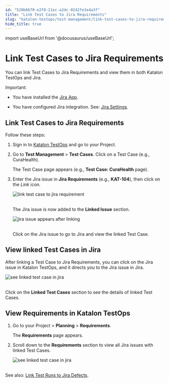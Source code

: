```yaml
---
id: "520b6670-e2f0-11ec-a2dc-0242fe3e4a3f"
title: "Link Test Cases to Jira Requirements"
slug: "katalon-testops/test-management/link-test-cases-to-jira-requirements"
hide_title: true
---
```

import useBaseUrl from '@docusaurus/useBaseUrl';


# <a id="id" class="anchor_top_offset"/><a id="ariaid-title1" class="anchor_top_offset"/>Link Test Cases to Jira Requirements

<p xmlns="http://www.w3.org/1999/xhtml" className="p">You can link Test Cases to Jira Requirements and view them in   both Katalon TestOps and Jira.</p> 
<div xmlns="http://www.w3.org/1999/xhtml" className="note important note_important"><span className="note__title">Important:</span> 
  <ul className="ul"><li className="li">
      <p className="p">You have installed the <a className="xref j-external-link" href="https://marketplace.atlassian.com/apps/1217501/katalon-bdd-test-automation-for-jira" target="_blank">Jira
          App</a>.</p>
    </li><li className="li">
      <p className="p">You have configured Jira integration. See: <a className="xref" href="/docs/legacy/katalon-testops/integrations/jira-integration">Jira
          Settings</a>.</p>
    </li></ul>
</div>
    

## <a id="id_1" class="anchor_top_offset"/>Link Test Cases to Jira Requirements

    
      
<p xmlns="http://www.w3.org/1999/xhtml" className="p">Follow these steps:</p> 
      
<ol xmlns="http://www.w3.org/1999/xhtml" className="ol">   <li className="li">     <p className="p">Sign in to <a className="xref j-external-link" href="https://testops.katalon.io/login" target="_blank">Katalon         TestOps</a> and go to your Project.</p>   </li>   <li className="li">     <p className="p">Go to <strong className="ph b">Test Management</strong> &gt; <strong className="ph b">Test         Cases</strong>. Click on a Test Case (e.g., CuraHealth).</p>     <p className="p">The Test Case page appears (e.g., <strong className="ph b">Test Case:         CuraHealth</strong> page).</p>   </li>   <li className="li">     <p className="p">Enter the Jira issue in <strong className="ph b">Jira Requirements</strong>       (e.g., <strong className="ph b">KAT-104</strong>), then click on the <em className="ph i">Link</em>       icon.</p>     <p className="p">       <img className="image" src={useBaseUrl("https://github.com/katalon-studio/docs-images/raw/master/katalon-analytics/docs/testops-revamp-july-ka-integration-jira/linking-test-case-step-red-2.png")} alt="link test case to jira requirement" /><br /><br />     </p>     <p className="p">The Jira issue is now added to the <strong className="ph b">Linked Issue</strong>       section.</p>     <p className="p">       <img className="image" src={useBaseUrl("https://github.com/katalon-studio/docs-images/raw/master/katalon-analytics/docs/testops-revamp-july-ka-integration-jira/kat104-under-idfeature-section-2.png")} alt="jira issue appears after linking" /><br /><br />     </p>     <p className="p">Click on the Jira issue to go to Jira and view the linked Test       Case.</p>   </li> </ol> 
    
  
    

## <a id="id_2" class="anchor_top_offset"/>View linked Test Cases in Jira

    
      
<p xmlns="http://www.w3.org/1999/xhtml" className="p">After linking a Test Case to Jira Requirements, you can click on   the Jira issue in Katalon TestOps, and it directs you to the Jira   issue in Jira.</p> 
      
<p xmlns="http://www.w3.org/1999/xhtml" className="p">   <img className="image" src={useBaseUrl("https://github.com/katalon-studio/docs-images/raw/master/katalon-analytics/docs/testops-revamp-july-ka-integration-jira/kat104-link-test-case-to-jira-blurred.png")} alt="see linked test case in jira" /><br /><br /> </p> 
      
<p xmlns="http://www.w3.org/1999/xhtml" className="p">Click on the <strong className="ph b">Linked Test Cases</strong> section to see   the details of linked Test Cases.</p> 
    
  

## <a id="id_3" class="anchor_top_offset"/>View Requirements in Katalon TestOps

<ol xmlns="http://www.w3.org/1999/xhtml" className="ol"><li className="li">     <p className="p">Go to your Project &gt; <strong className="ph b">Planning</strong> &gt;       <strong className="ph b">Requirements</strong>.</p>     <p className="p">The <strong className="ph b">Requirements</strong> page appears.</p>   </li><li className="li">     <p className="p">Scroll down to the <strong className="ph b">Requirements</strong> section to view       all Jira issues with linked Test Cases.</p>     <p className="p">       <img className="image" src={useBaseUrl("https://github.com/katalon-studio/docs-images/raw/master/katalon-analytics/docs/testops-revamp-july-ka-integration-jira/requirement-page-with-jira-kat-issues-list-2.png")} alt="see linked test case in jira" /><br /><br />     </p>   </li></ol> 
<p xmlns="http://www.w3.org/1999/xhtml" className="p">See also: <a className="xref" href="/docs/legacy/katalon-testops/test-management/link-test-runs-to-jira-defects">Link     Test Runs to Jira Defects</a>.</p> 
